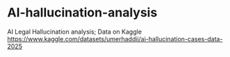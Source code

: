# AI-hallucination-analysis
AI Legal Hallucination analysis; Data on Kaggle https://www.kaggle.com/datasets/umerhaddii/ai-hallucination-cases-data-2025
